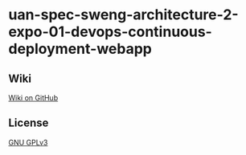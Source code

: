# uan-spec-sweng-architecture-2-expo-01-devops-continuous-deployment-webapp

## Wiki

[Wiki on GitHub](https://github.com/jorgealfonsogarcia/uan-spec-sweng-architecture-2-expo-01-devops-continuous-deployment-webapp/wiki)

## License

[GNU GPLv3](https://github.com/jorgealfonsogarcia/uan-spec-sweng-architecture-2-expo-01-devops-continuous-deployment-webapp/blob/main/LICENSE.md)